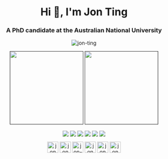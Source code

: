 <h1 align="center">Hi 👋, I'm Jon Ting</h1>
<h3 align="center">A PhD candidate at the Australian National University</h3>

<p align="center"> <img src="https://komarev.com/ghpvc/?username=jon-ting" alt="jon-ting" /> </p>

<p align="center">
<a href=""><img height=200 align="center" src="https://github-readme-stats.vercel.app/api?username=jon-ting&show_icons=true&theme=github_dark&border_radius=9&rank_icon=github&include_all_commits=true&custom_title=GitHub%20Stats&number_format=long&card_width=420" /></a>
<a href=""><img height=200 align="center" src="https://github-readme-stats.vercel.app/api/top-langs/?username=jon-ting&theme=github_dark&layout=compact&size_weight=0.15&count_weight=0.85&langs_count=8&border_radius=9&card_width=332" /></a>
<p>

<p align="center">
<a href="https://github.com/jon-ting/coursera-certifications"><img align="center" src="https://github-readme-stats.vercel.app/api/pin/?username=jon-ting&repo=coursera-certifications&show_owner=false&theme=dark" /></a>
<a href="https://github.com/jon-ting/futurelearn-certifications"><img align="center" src="https://github-readme-stats.vercel.app/api/pin/?username=jon-ting&repo=futurelearn-certifications&show_owner=false&theme=dark" /></a>
<a href="https://github.com/jon-ting/sphractal"><img align="center" src="https://github-readme-stats.vercel.app/api/pin/?username=jon-ting&repo=sphractal&show_owner=false&theme=dark" /></a>
<a href="https://github.com/jon-ting/Molecular-Modelling-of-Reversible-Covalent-Inhibition-of-Brutons-Tyrosine-Kinase-by-Cyanoacrylamide"><img align="center" src="https://github-readme-stats.vercel.app/api/pin/?username=jon-ting&repo=Molecular-Modelling-of-Reversible-Covalent-Inhibition-of-Brutons-Tyrosine-Kinase-by-Cyanoacrylamide&show_owner=false&theme=dark" /></a>
<a href="https://github.com/jon-ting/fastbc"><img align="center" src="https://github-readme-stats.vercel.app/api/pin/?username=jon-ting&repo=fastbc&show_owner=false&theme=dark" /></a>
<a href="https://github.com/jon-ting/covdrugsim"><img align="center" src="https://github-readme-stats.vercel.app/api/pin/?username=jon-ting&repo=covdrugsim&show_owner=false&theme=dark" /></a>
</p>

<p align="center">
<a href="https://codepen.io/JonTing" target="blank"><img align="center" src="https://cdn.jsdelivr.net/npm/simple-icons@3.0.1/icons/codepen.svg" alt="jon ting" height="30" width="30" /></a>
<a href="https://twitter.com/JonTingYC" target="blank"><img align="center" src="https://cdn.jsdelivr.net/npm/simple-icons@3.0.1/icons/twitter.svg" alt="jon ting" height="30" width="30" /></a>
<a href="https://linkedin.com/in/jon-ting" target="blank"><img align="center" src="https://cdn.jsdelivr.net/npm/simple-icons@3.0.1/icons/linkedin.svg" alt="jon-ting" height="30" width="30" /></a>
<a href="https://stackoverflow.com/users/jon ting" target="blank"><img align="center" src="https://cdn.jsdelivr.net/npm/simple-icons@3.0.1/icons/stackoverflow.svg" alt="jon ting" height="30" width="30" /></a>
<a href="https://www.kaggle.com/jonting" target="blank"><img align="center" src="https://cdn.jsdelivr.net/npm/simple-icons@3.0.1/icons/kaggle.svg" alt="jon ting" height="30" width="30" /></a>
<a href="https://fb.com/jon ting" target="blank"><img align="center" src="https://cdn.jsdelivr.net/npm/simple-icons@3.0.1/icons/facebook.svg" alt="jon ting" height="30" width="30" /></a>
</p>
